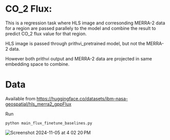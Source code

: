 # CO_2 Flux:

This is a regression task where HLS image and corresonding MERRA-2 data for a region are passed parallely
to the model and combine the result to predict CO_2 flux value for that region. 

HLS image is passed through prithvi_pretrained model, but not the MERRA-2 data.

However both prithvi output and MERRA-2 data are projected in same embedding space to combine.

# Data 

Available from https://huggingface.co/datasets/ibm-nasa-geospatial/hls_merra2_gppFlux


Run

```
python main_flux_finetune_baselines.py
```
![Screenshot 2024-11-05 at 4 02 20 PM](https://github.com/user-attachments/assets/033a0b1f-328f-430f-9b0f-72f64ba7321c)

